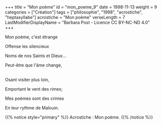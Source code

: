 +++
title = "Mon poème"
id = "mon_poeme_9"
date = 1998-11-13
weight = 9
categories = ["Création"]
tags = ["philosophie", "1998", "acrostiche", "heptasyllabe"]
acrostiche = "Mon poème"
verseLength = 7
LastModifierDisplayName = "Barbara Post - Licence CC BY-NC-ND 4.0"
+++

Mon poème, c'est étrange

Offense les silencieux

Noms de nos Saints et Dieux...

Peut-être que l'âme change,

 \
Osant visiter plus loin,

Emportant le vent des rimes;

Mes poèmes sont des crimes

En leur rythme de Malouin.

{{% notice style="primary" %}}
Acrostiche : Mon poème.
{{% /notice %}}
